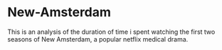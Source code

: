 # New-Amsterdam
This is an analysis of the duration of time i spent watching the first two seasons of New Amsterdam, a popular netflix medical drama.
